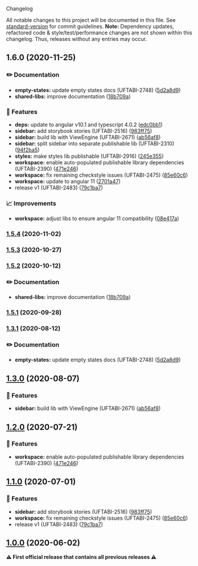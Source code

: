  Changelog

All notable changes to this project will be documented in this file. See [standard-version](https://github.com/conventional-changelog/standard-version) for commit guidelines.
**Note:** Dependency updates, refactored code & style/test/performance changes are not shown within this changelog. Thus, releases without any entries may occur.

## 1.6.0 (2020-11-25)


### ✏️ Documentation

* **empty-states:** update empty states docs (UFTABI-2748) ([5d2a8d9](///commit/5d2a8d9b90172eea026e4368fefb4baf434b3d75))
* **shared-libs:** improve documentation ([18b709a](///commit/18b709a184a4ff7c2c342620bfec4a297831ae6e))


### 🎸 Features

* **deps:** update to angular v10.1 and typescript 4.0.2 ([edc0bb1](///commit/edc0bb1d32af1b0b585de3f79bc96eaf393c240e))
* **sidebar:** add storybook stories (UFTABI-2516) ([983ff75](///commit/983ff7543a52c564b3b60c5d02f2b438a3a19fa1))
* **sidebar:** build lib with ViewEngine (UFTABI-2671) ([ab56af8](///commit/ab56af8fe3c56bf55dfd94b5c277add56fe7d104))
* **sidebar:** split sidebar into separate publishable lib (UFTABI-2310) ([94f2ba5](///commit/94f2ba5421d4d12af18cb0efe25fe52fbd6893c0))
* **styles:** make styles lib publishable (UFTABI-2916) ([245e355](///commit/245e355c6de4dafff18bdf03301074adb41669c3))
* **workspace:** enable auto-populated publishable library dependencies (UFTABI-2390) ([471e246](///commit/471e246144837957500060590020b380a0940c39))
* **workspace:** fix remaining checkstyle issues (UFTABI-2475) ([85e60c6](///commit/85e60c64358058127774aec52f72082721e984d8))
* **workspace:** update to angular 11 ([2701a47](///commit/2701a47e42d4740cb0efd5671a1e3e5694d2f347))
* release v1 (UFTABI-2483) ([79c1ba7](///commit/79c1ba7c6c1af8ccd909083d91fffbe0ae017ebb))


### 📈 Improvements

* **workspace:** adjust libs to ensure angular 11 compatibility ([08e417a](///commit/08e417a2e3a8c2404681863ff6466216e9ba80c6))

### [1.5.4](///compare/v1.9.0...v1.5.4) (2020-11-02)

### [1.5.3](https://gitlab.schaeffler.com/frontend-schaeffler/schaeffler-frontend/compare/v1.9.0...v1.5.3) (2020-10-27)

### [1.5.2](///compare/v1.7.0...v1.5.2) (2020-10-12)


### ✏️ Documentation

* **shared-libs:** improve documentation ([18b709a](///commit/18b709a184a4ff7c2c342620bfec4a297831ae6e))

### [1.5.1](///compare/v1.6.0...v1.5.1) (2020-09-28)

### [1.3.1](///compare/v1.3.0...v1.3.1) (2020-08-12)


### ✏️ Documentation

* **empty-states:** update empty states docs (UFTABI-2748) ([5d2a8d9](///commit/5d2a8d9b90172eea026e4368fefb4baf434b3d75))

## [1.3.0](///compare/v1.2.0...v1.3.0) (2020-08-07)


### 🎸 Features

* **sidebar:** build lib with ViewEngine (UFTABI-2671) ([ab56af8](///commit/ab56af8fe3c56bf55dfd94b5c277add56fe7d104))

## [1.2.0](///compare/v1.1.0...v1.2.0) (2020-07-21)


### 🎸 Features

* **workspace:** enable auto-populated publishable library dependencies (UFTABI-2390) ([471e246](///commit/471e246144837957500060590020b380a0940c39))

## [1.1.0](///compare/v0.5.0...v1.1.0) (2020-07-01)


### 🎸 Features

* **sidebar:** add storybook stories (UFTABI-2516) ([983ff75](///commit/983ff7543a52c564b3b60c5d02f2b438a3a19fa1))
* **workspace:** fix remaining checkstyle issues (UFTABI-2475) ([85e60c6](///commit/85e60c64358058127774aec52f72082721e984d8))
* release v1 (UFTABI-2483) ([79c1ba7](///commit/79c1ba7c6c1af8ccd909083d91fffbe0ae017ebb))

## [1.0.0](///compare/v0.5.0...v1.0.0) (2020-06-02)

**⚠ First official release that contains all previous releases ⚠**